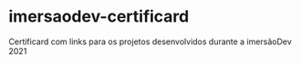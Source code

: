 # imersaodev-certificard
Certificard com links para os projetos desenvolvidos durante a imersãoDev 2021
